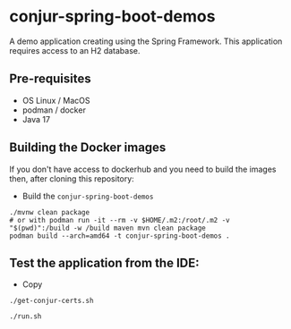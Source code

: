 # conjur-spring-boot-demos

A demo application creating using the Spring Framework.
This application requires access to an H2 database.

## Pre-requisites
- OS Linux / MacOS
- podman / docker
- Java 17


## Building the Docker images
If you don't have access to dockerhub and you need to build the images then, after cloning this repository:

- Build the `conjur-spring-boot-demos`

```shell
./mvnw clean package
# or with podman run -it --rm -v $HOME/.m2:/root/.m2 -v "$(pwd)":/build -w /build maven mvn clean package
podman build --arch=amd64 -t conjur-spring-boot-demos .
```


## Test the application from the IDE:

- Copy

```shell
./get-conjur-certs.sh
```


```shell
./run.sh
```

